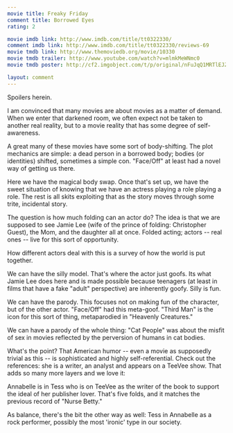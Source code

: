```yaml
---
movie title: Freaky Friday
comment title: Borrowed Eyes
rating: 2

movie imdb link: http://www.imdb.com/title/tt0322330/
comment imdb link: http://www.imdb.com/title/tt0322330/reviews-69
movie tmdb link: http://www.themoviedb.org/movie/10330
movie tmdb trailer: http://www.youtube.com/watch?v=mlmkMeWNmc0
movie tmdb poster: http://cf2.imgobject.com/t/p/original/nFuJqQ1MRTlEJZQhZKDAxET4tJU.jpg

layout: comment
---
```


Spoilers herein.

I am convinced that many movies are about movies as a matter of demand. When we  enter that darkened room, we often expect not be taken to another real reality, but to a  movie reality that has some degree of self-awareness.

A great many of these movies have some sort of body-shifting. The plot mechanics are  simple: a dead person in a borrowed body; bodies (or identities) shifted, sometimes a  simple con. "Face/Off" at least had a novel way of getting us there.

Here we have the magical body swap. Once that's set up, we have the sweet situation of  knowing that we have an actress playing a role playing a role. The rest is all skits  exploiting that as the story moves through some trite, incidental story.

The question is how much folding can an actor do? The idea is that we are supposed to  see Jamie Lee (wife of the prince of folding: Christopher Guest), the Mom, and the  daughter all at once. Folded acting; actors -- real ones -- live for this sort of  opportunity. 

How different actors deal with this is a survey of how the world is put together.

We can have the silly model. That's where the actor just goofs. Its what Jamie Lee does  here and is made possible because teenagers (at least in films that have a fake "adult"  perspective) are inherently goofy. Silly is fun.

We can have the parody. This focuses not on making fun of the character, but of the  other actor. "Face/Off" had this meta-goof. "Third Man" is the icon for this sort of thing,  metaparodied in "Heavenly Creatures."

 We can have a parody of the whole thing: "Cat People" was about the misfit of sex in  movies reflected by the perversion of humans in cat bodies.

What's the point? That American humor -- even a movie as supposedly trivial as this --  is sophisticated and highly self-referential. Check out the references: she is a writer, an  analyst and appears on a TeeVee show. That adds so many more layers and we love it:

Annabelle is in Tess who is on TeeVee as the writer of the book to support the ideal of  her publisher lover. That's five folds, and it matches the previous record of "Nurse Betty."

As balance, there's the bit the other way as well: Tess in Annabelle as a rock performer,  possibly the most 'ironic' type in our society.